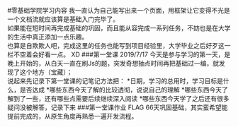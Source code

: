 #零基础学院学习内容
我一直认为自己能写出来一个页面，用框架让它变得不光是一个文档流就应该算是基础入门完毕了。 <br>
如果能在短时间再完成基础的巩固，而且能从容完成一系列任务，不妨也是在大学的生活中真正添加一点乐趣。 <br>
也算是自欺欺人吧，完成这里的任务也能写到项目经验里，大学毕业之后好歹这一栏不空着会好看一点。 XD
###第一堂课 2019/7/17
今天是参与学习的第一天，是晚上开始的，从白天一直在刷Js的题，突发奇想抽点时间再把基础过一编，就发现了这个地方（宝藏）；<br>
说起来先记录下第一堂课的记笔记方法把：
*日期，学习的总用时，学习目标是什么，是否达成
*哪些东西今天了解的比较透彻，说说自己的理解
*哪些东西今天了解到了一些，还有哪些点需要后续继续深入阅读
*哪些东西今天学了之后还有很多疑问没被解答，记录下来
###第一堂课作业 FLAG
66天巩固基础，其实蛮希望能提前完成的，从原生角度再熟悉一遍开发流程。
